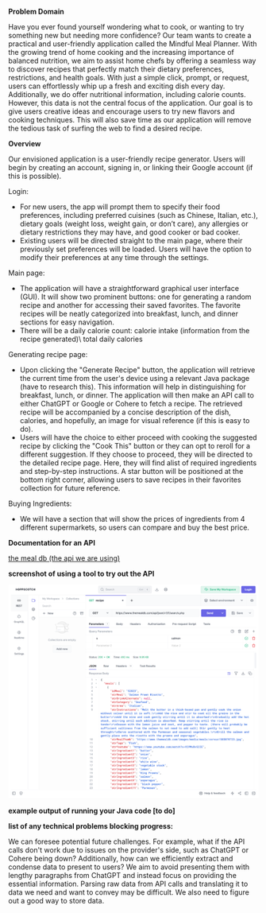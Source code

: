 ﻿**Problem Domain**

Have you ever found yourself wondering what to cook, or wanting to try something new but needing more confidence? Our team wants to create a practical and user-friendly application called the Mindful Meal Planner. With the growing trend of home cooking and the increasing importance of balanced nutrition, we aim to assist home chefs by offering a seamless way to discover recipes that perfectly match their dietary preferences, restrictions, and health goals. With just a simple click, prompt, or request, users can effortlessly whip up a fresh and exciting dish every day. Additionally, we do offer nutritional information, including calorie counts. However, this data is not the central focus of the application. Our goal is to give users creative ideas and encourage users to try new flavors and cooking techniques. This will also save time as our application will remove the tedious task of surfing the web to find a desired recipe.

**Overview**

Our envisioned application is a user-friendly recipe generator. Users will begin by creating an account, signing in, or linking their Google account (if this is possible).

Login:

- For new users, the app will prompt them to specify their food preferences, including preferred cuisines (such as Chinese, Italian, etc.), dietary goals (weight loss, weight gain, or don’t care), any allergies or dietary restrictions they may have, and good cooker or bad cooker.
- Existing users will be directed straight to the main page, where their previously set preferences will be loaded. Users will have the option to modify their preferences at any time through the settings.

Main page:

- The application will have a straightforward graphical user interface (GUI). It will show two prominent buttons: one for generating a random recipe and another for accessing their saved favorites. The favorite recipes will be neatly categorized into breakfast, lunch, and dinner sections for easy navigation.
- There will be a daily calorie count: calorie intake (information from the recipe generated)\ total daily calories

Generating recipe page:

- Upon clicking the "Generate Recipe" button, the application will retrieve the current time from the user's device using a relevant Java package (have to research this). This information will help in distinguishing for breakfast, lunch, or dinner. The application will then make an API call to either ChatGPT or Google or Cohere to fetch a recipe. The retrieved recipe will be accompanied by a concise description of the dish, calories, and hopefully, an image for visual reference (if this is easy to do).
- Users will have the choice to either proceed with cooking the suggested recipe by clicking the "Cook This" button or they can opt to reroll for a different suggestion. If they choose to proceed, they will be directed to the detailed recipe page. Here, they will find alist of required ingredients and step-by-step instructions. A star button will be positioned at the bottom right corner, allowing users to save recipes in their favorites collection for future reference.

Buying Ingredients:

- We will have a section that will show the prices of ingredients from 4 different supermarkets, so users can compare and buy the best price.

**Documentation for an API**

[the meal db (the api we are using)](https://www.themealdb.com/api.php)

**screenshot of using a tool to try out the API**

![hopscotch api usage](apiExampleOnline.png)

**example output of running your Java code [to do]**

**list of any technical problems blocking progress:**

We can foresee potential future challenges. For example, what if the API calls don't work due to issues on the provider's side, such as ChatGPT or Cohere being down? Additionally, how can we efficiently extract and condense data to present to users? We aim to avoid presenting them with lengthy paragraphs from ChatGPT and instead focus on providing the essential information. Parsing raw data from API calls and translating it to data we need and want to convey may be difficult. We also need to figure out a good way to store data.
